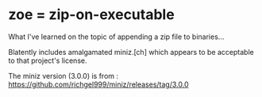 # zoe = zip-on-executable
What I've learned on the topic of appending a zip file to binaries...

Blatently includes amalgamated miniz.[ch] which appears to be acceptable
to that project's license.

The miniz version (3.0.0) is from : 
    https://github.com/richgel999/miniz/releases/tag/3.0.0

